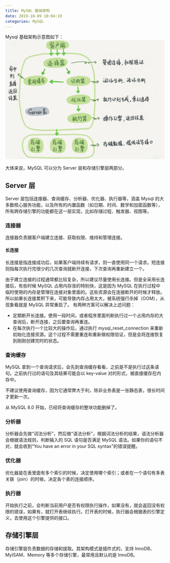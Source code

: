 ```yaml
---
title: MySQL 基础架构
date: 2019-10-09 10:04:19
categories: MySQL
---
```

Mysql 基础架构示意图如下：
![MySQL基础架构示意图](/images/mysql/MySQL基础架构示意图.png)

大体来说，MySQL 可以分为 Server 层和存储引擎层两部分。

## Server 层
Server 层包括连接器、查询缓存、分析器、优化器、执行器等，涵盖 Mysql 的大多数核心服务功能，以及所有的内置函数（如日期、时间、数学和加密函数等），所有跨存储引擎的功能都在这一层实现，比如存储过程、触发器、视图等。

### 连接器
连接器负责跟客户端建立连接、获取权限、维持和管理连接。

#### 长连接
长连接是指连接成功后，如果客户端持续有请求，则一直使用同一个请求。短连接则指每次执行完很少的几次查询就断开连接，下次查询再重新建立一个。

由于建立连接的过程通常都比较复杂，所以建议尽量使用长连接。但是全采用长连接后，有些时候 MySQL 占用内存涨的特别快，这是因为 MySQL 在执行过程中临时使用的内存是管理在连接对象里面的。这些资源会在连接断开的时候才释放。所以如果长连接累积下来，可能导致内存占用太大，被系统强行杀掉（OOM），从现象看就是 MySQL 异常重启了。
有两种方案可以解决上述问题：
* 定期断开长连接。使用一段时间，或者程序里面判断执行过一个占用内存的大查询后，断开连接，之后要查询再重连。
* 在每次执行一个比较大的操作后，通过执行 mysql_reset_connection 来重新初始化连接资源。这个过程不需要重连和重新做权限验证，但是会将连接恢复到刚刚创建完时的状态。

### 查询缓存
MySQL 拿到一个查询请求后，会先到查询缓存看看，之前是不是执行过这条语句。之前执行过的语句及其结果可能会以 key-value 对的形式，被直接缓存在内存中。

不建议使用查询缓存，因为它通常弊大于利，除非业务表是一张静态表，很长时间才更新一次。

从 MySQL 8.0 开始，已经将查询缓存的整块功能删掉了。

### 分析器
分析器会先做“词法分析”，然后做“语法分析”，根据词法分析的结果，语法分析器会根据语法规则，判断输入的 SQL 语句是否满足 MySQL 语法。如果你的语句不对，就会收到“You have an error in your SQL syntax”的错误提醒。

### 优化器
优化器是在表里面有多个索引的时候，决定使用哪个索引；或者在一个语句有多表关联（join）的时候，决定各个表的连接顺序。

### 执行器
开始执行之前，会判断当前用户是否有权限执行操作，如果没有，就会返回没有权限的错误，如果有，就打开表继续执行。打开表的时候，执行器会根据表的引擎定义，去使用这个引擎提供的接口。

## 存储引擎层
存储引擎层负责数据的存储和提取。其架构模式是插件式的，支持 InnoDB、MyISAM、Memory 等多个存储引擎，最常用且默认的是 InnoDB。